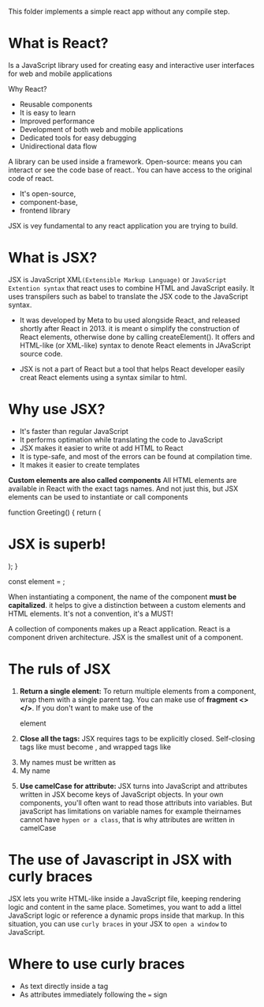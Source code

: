 This folder implements a simple react app without any compile step.

# What is React?
Is a JavaScript library used for creating easy and interactive user interfaces for web and mobile applications

Why React? 
- Reusable components
- It is easy to learn
- Improved performance
- Development of both web and mobile applications
- Dedicated tools for easy debugging
- Unidirectional data flow

 A library can be used inside a framework.
 Open-source: means you can interact or see the code base of react.. You can have access to the original code of react. 

- It's open-source, 
- component-base, 
- frontend library

 JSX is vey fundamental to any react application you are trying to build.

  #  What is JSX? 
 JSX is JavaScript XML`(Extensible Markup Language)` or `JavaScript Extention syntax` that react uses to combine HTML and JavaScript easily. It uses transpilers such as babel to translate the JSX code to the JavaScript syntax.

-  It was developed by Meta to bu used alongside React, and released shortly after React in 2013. it is meant o simplify the construction of React elements, otherwise done by calling createElement(). It offers and HTML-like (or XML-like) syntax to denote React elements in JAvaScript source code.
 
- JSX is not a part of React but a tool that helps React developer easily creat React elements using a syntax similar to html.

# Why use JSX?
- It's faster than regular JavaScript
- It performs optimation while translating the code to JavaScript
- JSX makes it easier to write ot add HTML to React
- It is type-safe, and most of the errors can be found at compilation time.
- It makes it easier to create templates

**Custom elements are also called components**
All HTML elements are available in React with the exact tags names. And not just this, but JSX elements can be used to instantiate or call components

function Greeting() {
    return (
        <h1>JSX is superb!</h1>
    );
}
<!-- calling / instantiating component -->
const element = <Greeting></Greeting>;

When instantiating a component, the name of the component **must be capitalized**. it helps to give a distinction between a custom elements and HTML elements. It's not a convention, it's a MUST!

A collection of components makes up a React application. React is a component driven architecture. JSX is the smallest unit of a component.

# The ruls of JSX
1. **Return a single element:** To return multiple elements from a component, wrap them with a single parent tag. You can make use of **fragment <></>**.
If you don't want to make use of the <div> element

2. **Close all the tags:** JSX requires tags to be explicitly closed. Self-closing tags like <mg> must become <img />, and wrapped tags like <li>My names must be written as <li>My name</li>

3. **Use camelCase for attribute:** JSX turns into JavaScript and attributes written in JSX become keys of JavaScript objects. In your own components, you'll often want to read those attributs into variables. But javaScript has limitations on variable names for example theirnames cannot have `hypen or a class`, that is why attributes are written in camelCase

# The use of Javascript in JSX with curly braces
JSX lets you write HTML-like inside a JavaScript file, keeping rendering logic and content in the same place. Sometimes, you want to add a littel JavaScript logic or reference a dynamic props inside that markup. In this situation, you can use `curly braces` in your JSX to `open a window` to JavaScript.

# Where to use curly braces
- As text directly inside a tag
- As attributes immediately following the `=` sign